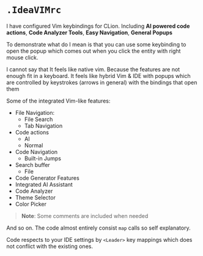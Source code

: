 # `.IdeaVIMrc`

I have configured Vim keybindings for CLion. Including **AI powered code
actions**, **Code Analyzer Tools**, **Easy Navigation**, **General Popups**

To demonstrate what do I mean is that you can use some keybinding to open the
popup which comes out when you click the entity with right mouse click.

I cannot say that It feels like native vim. Because the features are not enough
fit in a keyboard. It feels like hybrid Vim & IDE with popups which are
controlled by keystrokes (arrows in general) with the bindings that open them

Some of the integrated Vim-like features:

- File Navigation:
  - File Search
  - Tab Navigation
- Code actions
  - AI
  - Normal
- Code Navigation
  - Built-in Jumps
- Search buffer
  - File
- Code Generator Features
- Integrated AI Assistant
- Code Analyzer
- Theme Selector
- Color Picker

> **Note**: Some comments are included when needed

And so on. The code almost entirely consist `map` calls so self explanatory.

Code respects to your IDE settings by `<Leader>` key mappings which does not
conflict with the existing ones.
